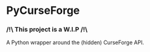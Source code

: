 # PyCurseForge

### /!\\ This project is a W.I.P /!\\

A Python wrapper around the (hidden) CurseForge API.